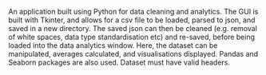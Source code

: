 An application built using Python for data cleaning and analytics. 
The GUI is built with Tkinter, and allows for a csv file to be loaded, 
parsed to json, and saved in a new directory. The saved json can then be 
cleaned (e.g. removal of white spaces, data type standardisation etc) and re-saved,
before being loaded into the data analytics window. Here, the dataset can be 
manipulated, averages calculated, and visualisations displayed. Pandas and Seaborn
packages are also used. Dataset must have valid headers.
